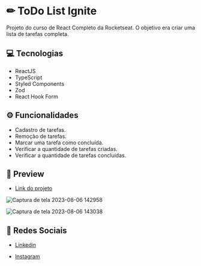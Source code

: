 # ✏ ToDo List Ignite
Projeto do curso de React Completo da Rocketseat. O objetivo era criar uma lista de tarefas completa.


## 💻 Tecnologias
- ReactJS
- TypeScript
- Styled Components
- Zod
- React Hook Form
  

## ⚙️ Funcionalidades
- Cadastro de tarefas.
- Remoção de tarefas.
- Marcar uma tarefa como concluída.
- Verificar a quantidade de tarefas criadas.
- Verificar a quantidade de tarefas concluídas.


## 🎨 Preview

- <a href="https://to-do-ignite-matheusfelipetp.vercel.app/">Link do projeto</a>

![Captura de tela 2023-08-06 142958](https://github.com/matheusfelipetp/toDo-ignite/assets/102761014/5b55ecf3-031e-45be-bffe-6c8b8f017c55)

![Captura de tela 2023-08-06 143038](https://github.com/matheusfelipetp/toDo-ignite/assets/102761014/8b2f8885-44d0-4380-910c-a577c688c0ed)



## 📱 Redes Sociais
- [Linkedin](https://www.linkedin.com/in/matheusfelipetp/)

- [Instagram](https://www.instagram.com/matheusfelipetp/)
